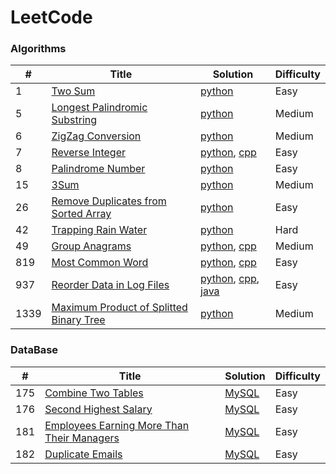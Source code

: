 # LeetCode

### Algorithms
| #   | Title | Solution | Difficulty |
| --- | ----- | ------------------------ | ---------- |
| 1 | [Two Sum](https://leetcode.com/problems/two-sum/) | [python](./algorithms/python/1/main.py) | Easy |
| 5 | [Longest Palindromic Substring](https://leetcode.com/problems/longest-palindromic-substring/) | [python](./algorithms/python/5/main.py) | Medium |
| 6 | [ZigZag Conversion](https://leetcode.com/problems/zigzag-conversion/) | [python](./algorithms/python/6/main.py) | Medium |
| 7 | [Reverse Integer](https://leetcode.com/problems/reverse-integer/) | [python](./algorithms/python/7/main.py), [cpp](./algorithms/cpp/7/main.cpp) | Easy |
| 8 | [Palindrome Number](https://leetcode.com/problems/palindrome-number/) | [python](./algorithms/python/9/main.py) | Easy |
| 15 | [3Sum](https://leetcode.com/problems/3sum/) | [python](./algorithms/python/15/main.py) | Medium |
| 26 | [Remove Duplicates from Sorted Array](https://leetcode.com/problems/remove-duplicates-from-sorted-array/) | [python](./algorithms/python/26/main.py) | Easy |
| 42 | [Trapping Rain Water](https://leetcode.com/problems/trapping-rain-water/) | [python](./algorithms/python/42/main.py) | Hard |
| 49 | [Group Anagrams](https://leetcode.com/problems/group-anagrams/) | [python](./algorithms/python/49/main.py), [cpp](./algorithms/cpp/49/main.cpp) | Medium |
| 819 | [Most Common Word](https://leetcode.com/problems/most-common-word/) | [python](./algorithms/python/819/main.py), [cpp](./algorithms/cpp/817/main.cpp) | Easy |
| 937 | [Reorder Data in Log Files](https://leetcode.com/problems/reorder-data-in-log-files/) | [python](./algorithms/python/937/main.py), [cpp](./algorithms/cpp/937/main.cpp), [java](./algorithms/java/937/main.java)| Easy |
| 1339 | [Maximum Product of Splitted Binary Tree](https://leetcode.com/problems/maximum-product-of-splitted-binary-tree/) | [python](./algorithms/python/937/main.py)| Medium |

### DataBase
| #   | Title | Solution | Difficulty |
| --- | ----- | ------------------------ | ---------- |
| 175 | [Combine Two Tables](https://leetcode.com/problems/combine-two-tables/) | [MySQL](./database/mysql/175/main.sql) | Easy |
| 176 | [Second Highest Salary](https://leetcode.com/problems/second-highest-salary/) | [MySQL](./database/mysql/176/main.sql) | Easy |
| 181 | [Employees Earning More Than Their Managers](https://leetcode.com/problems/employees-earning-more-than-their-managers/) | [MySQL](./database/mysql/181/main.sql) | Easy |
| 182 | [Duplicate Emails](https://leetcode.com/problems/duplicate-emails/) | [MySQL](./database/mysql/182/main.sql) | Easy |
